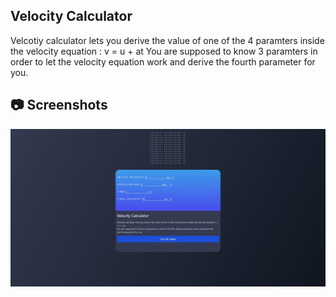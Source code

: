 ## Velocity Calculator

Velcotiy calculator lets you derive the value of one of the 4 paramters inside the velocity equation : v = u + at
You are supposed to know 3 paramters in order to let the velocity equation work and derive the fourth parameter for you.

## 📷 Screenshots

![ss1](./img/Web%20capture_4-5-2022_213125_127.0.0.1.jpeg)
